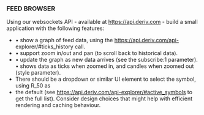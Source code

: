 ### FEED BROWSER
Using our websockets API - available at https://api.deriv.com - build a small application with the following features:
- • show a graph of feed data, using the https://api.deriv.com/api- explorer/#ticks_history call.
- • support zoom in/out and pan (to scroll back to historical data).
- • update the graph as new data arrives (see the subscribe:1 parameter). • shows data as ticks when zoomed in, and candles when zoomed out (style parameter).
- There should be a dropdown or similar UI element to select the symbol, using R_50 as
- the default (see https://api.deriv.com/api-explorer/#active_symbols to get the full list). Consider design choices that might help with efficient rendering and caching behaviour.